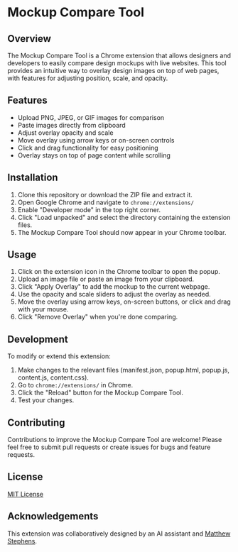 # Mockup Compare Tool

## Overview

The Mockup Compare Tool is a Chrome extension that allows designers and developers to easily compare design mockups with live websites. This tool provides an intuitive way to overlay design images on top of web pages, with features for adjusting position, scale, and opacity.

## Features

- Upload PNG, JPEG, or GIF images for comparison
- Paste images directly from clipboard
- Adjust overlay opacity and scale
- Move overlay using arrow keys or on-screen controls
- Click and drag functionality for easy positioning
- Overlay stays on top of page content while scrolling

## Installation

1. Clone this repository or download the ZIP file and extract it.
2. Open Google Chrome and navigate to `chrome://extensions/`
3. Enable "Developer mode" in the top right corner.
4. Click "Load unpacked" and select the directory containing the extension files.
5. The Mockup Compare Tool should now appear in your Chrome toolbar.

## Usage

1. Click on the extension icon in the Chrome toolbar to open the popup.
2. Upload an image file or paste an image from your clipboard.
3. Click "Apply Overlay" to add the mockup to the current webpage.
4. Use the opacity and scale sliders to adjust the overlay as needed.
5. Move the overlay using arrow keys, on-screen buttons, or click and drag with your mouse.
6. Click "Remove Overlay" when you're done comparing.

## Development

To modify or extend this extension:

1. Make changes to the relevant files (manifest.json, popup.html, popup.js, content.js, content.css).
2. Go to `chrome://extensions/` in Chrome.
3. Click the "Reload" button for the Mockup Compare Tool.
4. Test your changes.

## Contributing

Contributions to improve the Mockup Compare Tool are welcome! Please feel free to submit pull requests or create issues for bugs and feature requests.

## License

[MIT License](LICENSE)

## Acknowledgements

This extension was collaboratively designed by an AI assistant and [Matthew Stephens](https://www.matthewstephens.com).
